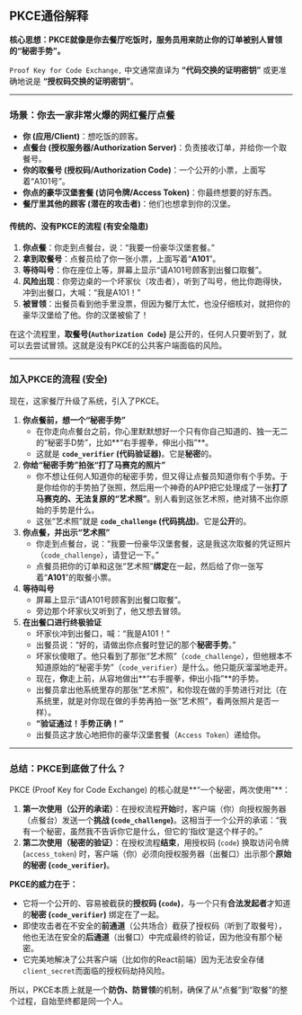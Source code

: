 ## PKCE通俗解释

**核心思想：PKCE就像是你去餐厅吃饭时，服务员用来防止你的订单被别人冒领的“秘密手势”。**

`Proof Key for Code Exchange,` 中文通常直译为 **“代码交换的证明密钥”** 或更准确地说是 **“授权码交换的证明密钥”**。

------

### 场景：你去一家非常火爆的网红餐厅点餐

- **你 (应用/Client)**：想吃饭的顾客。
- **点餐台 (授权服务器/Authorization Server)**：负责接收订单，并给你一个取餐号。
- **你的取餐号 (授权码/Authorization Code)**：一个公开的小票，上面写着“A101号”。
- **你点的豪华汉堡套餐 (访问令牌/Access Token)**：你最终想要的好东西。
- **餐厅里其他的顾客 (潜在的攻击者)**：他们也想拿到你的汉堡。

#### 传统的、没有PKCE的流程 (有安全隐患)

1. **你点餐**：你走到点餐台，说：“我要一份豪华汉堡套餐。”
2. **拿到取餐号**：点餐员给了你一张小票，上面写着“**A101**”。
3. **等待叫号**：你在座位上等，屏幕上显示“请A101号顾客到出餐口取餐”。
4. **风险出现**：你旁边桌的一个坏家伙（攻击者），听到了叫号，他比你跑得快，冲到出餐口，大喊：“我是A101！”
5. **被冒领**：出餐员看到他手里没票，但因为餐厅太忙，也没仔细核对，就把你的豪华汉堡给了他。你的汉堡被偷了！

在这个流程里，**取餐号(`Authorization Code`)** 是公开的，任何人只要听到了，就可以去尝试冒领。这就是没有PKCE的公共客户端面临的风险。

------

### 加入PKCE的流程 (安全)

现在，这家餐厅升级了系统，引入了PKCE。

1. **你点餐前，想一个“秘密手势”**
   - 在你走向点餐台之前，你心里默默想好一个只有你自己知道的、独一无二的“秘密手D势”，比如**“右手握拳，伸出小指”**。
   - 这就是 **`code_verifier` (代码验证器)**。它是**秘密**的。
2. **你给“秘密手势”拍张“打了马赛克的照片”**
   - 你不想让任何人知道你的秘密手势，但又得让点餐员知道你有个手势。于是你给你的手势拍了张照，然后用一个神奇的APP把它处理成了一张**打了马赛克的、无法复原的“艺术照”**。别人看到这张艺术照，绝对猜不出你原始的手势是什么。
   - 这张“艺术照”就是 **`code_challenge` (代码挑战)**。它是**公开**的。
3. **你点餐，并出示“艺术照”**
   - 你走到点餐台，说：“我要一份豪华汉堡套餐，这是我这次取餐的凭证照片（`code_challenge`），请登记一下。”
   - 点餐员把你的订单和这张“艺术照”**绑定**在一起，然后给了你一张写着“**A101**”的取餐小票。
4. **等待叫号**
   - 屏幕上显示“请A101号顾客到出餐口取餐”。
   - 旁边那个坏家伙又听到了，他又想去冒领。
5. **在出餐口进行终极验证**
   - 坏家伙冲到出餐口，喊：“我是A101！”
   - 出餐员说：“好的，请做出你点餐时登记的那个**秘密手势**。”
   - 坏家伙傻眼了。他只看到了那张“艺术照”（`code_challenge`），但他根本不知道原始的“秘密手势”（`code_verifier`）是什么。他只能灰溜溜地走开。
   - 现在，**你**走上前，从容地做出**“右手握拳，伸出小指”**的手势。
   - 出餐员拿出他系统里存的那张“艺术照”，和你现在做的手势进行对比（在系统里，就是对你现在做的手势再拍一张“艺术照”，看两张照片是否一样）。
   - **“验证通过！手势正确！”**
   - 出餐员这才放心地把你的豪华汉堡套餐（`Access Token`）递给你。

------

### 总结：PKCE到底做了什么？

PKCE (Proof Key for Code Exchange) 的核心就是**“一个秘密，两次使用”**：

1. **第一次使用（公开的承诺）**：在授权流程**开始**时，客户端（你）向授权服务器（点餐台）发送一个**挑战 (`code_challenge`)**。这相当于一个公开的承诺：“我有一个秘密，虽然我不告诉你它是什么，但它的‘指纹’是这个样子的。”
2. **第二次使用（秘密的验证）**：在授权流程**结束**，用授权码 (`code`) 换取访问令牌 (`access_token`) 时，客户端（你）必须向授权服务器（出餐口）出示那个**原始的秘密 (`code_verifier`)**。

**PKCE的威力在于：**

- 它将一个公开的、容易被截获的**授权码 (`code`)**，与一个只有**合法发起者**才知道的**秘密 (`code_verifier`)** 绑定在了一起。
- 即使攻击者在不安全的**前通道**（公共场合）截获了授权码（听到了取餐号），他也无法在安全的**后通道**（出餐口）中完成最终的验证，因为他没有那个秘密。
- 它完美地解决了公共客户端（比如你的React前端）因为无法安全存储`client_secret`而面临的授权码劫持风险。

所以，PKCE本质上就是一个**防伪、防冒领**的机制，确保了从“点餐”到“取餐”的整个过程，自始至终都是同一个人。